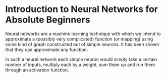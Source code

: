 # Introduction to Neural Networks for Absolute Beginners
Neural networks are a machine learning technique with which we intend to approximate a (possibly very complicated) function (or mapping) using some kind of graph constructed out of simple neurons. It has been shown that they can approximate any function. 

In such a neural network each simple neuron would simply take a certain number of inputs, multiply each by a weight, sum them up and run them through an activation function.

